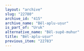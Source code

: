 ```yaml
---
layout: "archive"
slug: "22780"
archive_id: "415"
archive_name: "Bēl-aplu-uṣur"
is_part_of: "Uruk"
alternative_name: "Bēl-supê-muhur"
title: "Bēl-aplu-uṣur"
previous_item: "22783"
---
```

